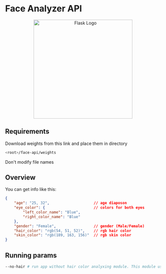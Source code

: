 # Face Analyzer API

<p align="center">
  <a href="https://flask.palletsprojects.com/en/2.2.x/" target="blank"><img src="https://upload.wikimedia.org/wikipedia/commons/3/3c/Flask_logo.svg" width="320" alt="Flask Logo" /></a>
</p>

## Requirements

Download weights from <a this="https://drive.google.com/drive/folders/1FwiRTeY5_8x1smFizQ4h7PCTx8shcF_l?usp=sharing">this link</a> and place them in directory

```bash
<root>/face-api/weights
```

Don't modify file names

## Overview

You can get info like this:

```json
{
    "age": "25, 32",                    // age diaposon
    "eye_color": {                      // colors for both eyes
        "left_color_name": "Blue",
        "right_color_name": "Blue"
    },
    "gender": "Female",                 // gender (Male/Female)
    "hair_color": "rgb(54, 51, 52)",    // rgb hair color
    "skin_color": "rgb(189, 163, 156)"  // rgb skin color
}
```

## Running params

```bash
--no-hair # run app without hair color analyxing module. This module uses heavy libraries that requires 1.2Gb of free RAM
```
